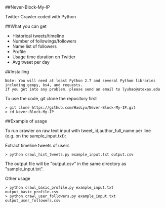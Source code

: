##Never-Block-My-IP

Twitter Crawler coded with Python

##What you can get

* Historical tweets/timeline
* Number of followings/followers
* Name list of followers
* Profile
* Usage time duration on Twitter
* Avg tweet per day

##Installing

```
Note: You will need at least Python 2.7 and several Python libraries including geopy, bs4, and requests.
If you get into any problem, please send an email to lyuhao@utexas.edu
```

To use the code, git clone the repository first 

```
> git clone https://github.com/HaoLyu/Never-Block-My-IP.git
> cd Never-Block-My-IP
```

##Example of usage

To run crawler on raw text input with tweet_id,author_full_name per line (e.g. on the
sample_input.txt):

Extract timeline tweets of users
```
> python crawl_hist_tweets.py example_input.txt output.csv 
```

The output file will be "output.csv" in the same directory as
"sample_input.txt".

Other usage
```
> python crawl_basic_profile.py example_input.txt output_basic_profile.csv 
> python crawl_user_followers.py example_input.txt output_user_followers.csv 
```

